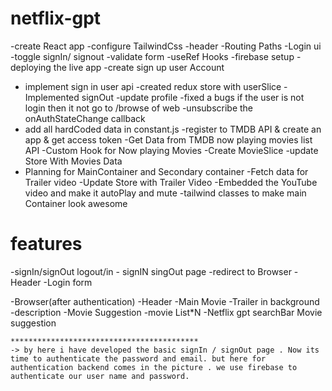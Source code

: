# netflix-gpt

-create React app
-configure TailwindCss
-header
-Routing Paths
-Login ui
-toggle signIn/ signout
-validate form
-useRef Hooks
-firebase setup
-deploying the live app
-create sign up user Account 
- implement sign in user api
-created redux store with userSlice
-Implemented signOut
-update profile
-fixed a bugs if the user is not login then it not go to /browse of web
-unsubscribe the onAuthStateChange callback
- add all hardCoded data in constant.js
-register to TMDB API & create an app & get access token
-Get Data from TMDB now playing movies list API
-Custom Hook for Now playing Movies
-Create MovieSlice
-update Store With Movies Data
- Planning for MainContainer and Secondary container
-Fetch data for Trailer video
-Update Store with Trailer Video 
-Embedded the YouTube video and make it autoPlay and mute
-tailwind classes to make main Container look awesome



# features

-signIn/signOut logout/in
    - signIN singOut page
    -redirect to Browser
    -Header
    -Login form


-Browser(after authentication)
    -Header
    -Main Movie
        -Trailer in background
        -description
        -Movie Suggestion 
        -movie List*N
-Netflix gpt 
    searchBar
    Movie suggestion

    ******************************************
    -> by here i have developed the basic signIn / signOut page . Now its time to authenticate the password and email. but here for authentication backend comes in the picture . we use firebase to authenticate our user name and password. 
